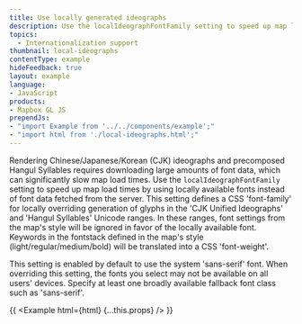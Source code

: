 ```yaml
---
title: Use locally generated ideographs
description: Use the localIdeographFontFamily setting to speed up map load times by using locally available fonts instead of font data fetched from the server.
topics:
  - Internationalization support
thumbnail: local-ideographs
contentType: example
hideFeedback: true
layout: example
language:
- JavaScript
products:
- Mapbox GL JS
prependJs:
- "import Example from '../../components/example';"
- "import html from './local-ideographs.html';"
---
```


Rendering Chinese/Japanese/Korean (CJK) ideographs and precomposed Hangul Syllables requires downloading large amounts of font data, which can significantly slow map load times. Use the `localIdeographFontFamily` setting to speed up map load times by using locally available fonts instead of font data fetched from the server. This setting defines a CSS 'font-family' for locally overriding generation of glyphs in the 'CJK Unified Ideographs' and 'Hangul Syllables' Unicode ranges. In these ranges, font settings from the map's style will be ignored in favor of the locally available font. Keywords in the fontstack defined in the map's style (light/regular/medium/bold) will be translated into a CSS 'font-weight'.

This setting is enabled by default to use the system 'sans-serif' font. When overriding this setting, the fonts you select may not be available on all users' devices. Specify at least one broadly available fallback font class such as 'sans-serif'.

{{ <Example html={html} {...this.props} /> }}
